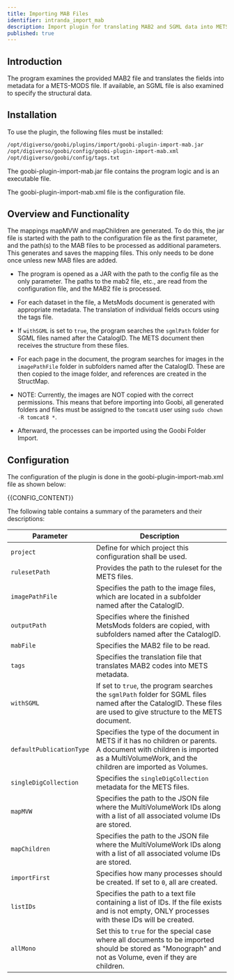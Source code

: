 ```yaml
---
title: Importing MAB Files
identifier: intranda_import_mab
description: Import plugin for translating MAB2 and SGML data into METS-MODS
published: true
---
```


## Introduction
The program examines the provided MAB2 file and translates the fields into metadata for a METS-MODS file. If available, an SGML file is also examined to specify the structural data.

## Installation
To use the plugin, the following files must be installed:

```bash
/opt/digiverso/goobi/plugins/import/goobi-plugin-import-mab.jar
/opt/digiverso/goobi/config/goobi-plugin-import-mab.xml
/opt/digiverso/goobi/config/tags.txt 
```

The goobi-plugin-import-mab.jar file contains the program logic and is an executable file.

The goobi-plugin-import-mab.xml file is the configuration file.

## Overview and Functionality
The mappings mapMVW and mapChildren are generated. To do this, the jar file is started with the path to the configuration file as the first parameter, and the path(s) to the MAB files to be processed as additional parameters. This generates and saves the mapping files. This only needs to be done once unless new MAB files are added.

* The program is opened as a JAR with the path to the config file as the only parameter.
The paths to the mab2 file, etc., are read from the configuration file, and the MAB2 file is processed.
* For each dataset in the file, a MetsMods document is generated with appropriate metadata. The translation of individual fields occurs using the tags file.
* If `withSGML` is set to `true`, the program searches the `sgmlPath` folder for SGML files named after the CatalogID. The METS document then receives the structure from these files.
* For each page in the document, the program searches for images in the `imagePathFile` folder in subfolders named after the CatalogID. These are then copied to the image folder, and references are created in the StructMap.
* NOTE: Currently, the images are NOT copied with the correct permissions. This means that before importing into Goobi, all generated folders and files must be assigned to the `tomcat8` user using `sudo chown -R tomcat8 *`.

* Afterward, the processes can be imported using the Goobi Folder Import.

## Configuration
The configuration of the plugin is done in the goobi-plugin-import-mab.xml file as shown below:

{{CONFIG_CONTENT}}

The following table contains a summary of the parameters and their descriptions:

| Parameter               | Description |
|-------------------------|------------------------|
| `project`               | Define for which project this configuration shall be used. |
| `rulesetPath`           | Provides the path to the ruleset for the METS files. |
| `imagePathFile`         | Specifies the path to the image files, which are located in a subfolder named after the CatalogID. |
| `outputPath`            | Specifies where the finished MetsMods folders are copied, with subfolders named after the CatalogID. |
| `mabFile`               | Specifies the MAB2 file to be read. |
| `tags`                  | Specifies the translation file that translates MAB2 codes into METS metadata. |
| `withSGML`              | If set to `true`, the program searches the `sgmlPath` folder for SGML files named after the CatalogID. These files are used to give structure to the METS document. |
| `defaultPublicationType`| Specifies the type of the document in METS if it has no children or parents. A document with children is imported as a MultiVolumeWork, and the children are imported as Volumes. |
| `singleDigCollection`   | Specifies the `singleDigCollection` metadata for the METS files. |
| `mapMVW`                | Specifies the path to the JSON file where the MultiVolumeWork IDs along with a list of all associated volume IDs are stored. |
| `mapChildren`           | Specifies the path to the JSON file where the MultiVolumeWork IDs along with a list of all associated volume IDs are stored. |
| `importFirst`           | Specifies how many processes should be created. If set to `0`, all are created. |
| `listIDs`               | Specifies the path to a text file containing a list of IDs. If the file exists and is not empty, ONLY processes with these IDs will be created. |
| `allMono`               | Set this to `true` for the special case where all documents to be imported should be stored as "Monograph" and not as Volume, even if they are children. |
